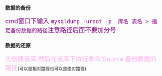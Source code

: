### 数据的备份

<font style="color:purple;font-size:20px">cmd窗口下输入 `mysqldump -uroot -p  库名 表名 > 指定备份数据的路径`注意路径后面不要加分号</font>

### 数据的还原

<font style="color:#ffacee;font-size:20px">先创建该库,然后在该库下执行命令`Source  备份数据的路径</font>(可以是相对路径也可以是绝对路径)